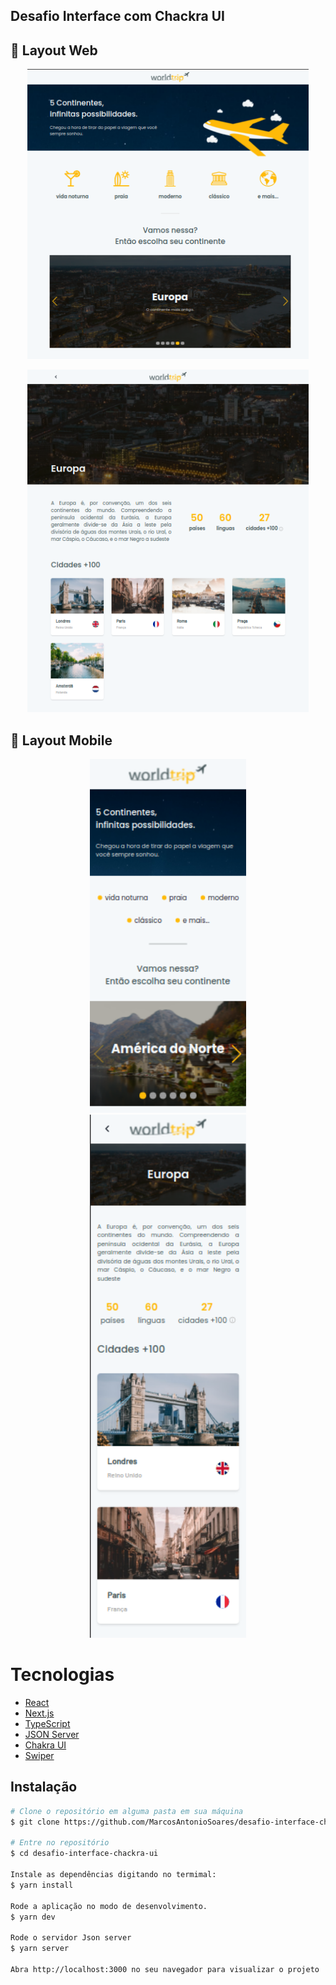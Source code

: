 ## Desafio Interface com Chackra UI

## 🎨 Layout Web
<p align="center">
    <img src="https://github.com/MarcosAntonioSoares/MarcosAntonioSoares/blob/main/Screenshot_20211229_144215.png" width="450" />
</p>


<p align="center">
    <img src="https://github.com/MarcosAntonioSoares/MarcosAntonioSoares/blob/main/Screenshot_20211229_144825.png" width="450" />
</p>

## 🎨 Layout Mobile

<p align="center">
    <img src="https://github.com/MarcosAntonioSoares/MarcosAntonioSoares/blob/main/mobile.png" width="250" />
  <br>
    <img src="https://github.com/MarcosAntonioSoares/MarcosAntonioSoares/blob/main/mobile2.png" width="250" />
</p>

Tecnologias
===================

<!--ts-->
   * <a href="https://pt-br.reactjs.org/">React</a>
   * <a href="https://nextjs.org/">Next.js</a>
   * <a href="https://www.typescriptlang.org/">TypeScript</a>
   * <a href="https://github.com/typicode/json-server">JSON Server</a>
   * <a href="https://chakra-ui.com/">Chakra UI</a>
   * <a href="https://swiperjs.com/">Swiper</a>
<!--te-->

<h2>Instalação</h2>

```bash
# Clone o repositório em alguma pasta em sua máquina
$ git clone https://github.com/MarcosAntonioSoares/desafio-interface-chackra-ui.git

# Entre no repositório
$ cd desafio-interface-chackra-ui

Instale as dependências digitando no termimal:
$ yarn install

Rode a aplicação no modo de desenvolvimento.
$ yarn dev

Rode o servidor Json server
$ yarn server

Abra http://localhost:3000 no seu navegador para visualizar o projeto
```